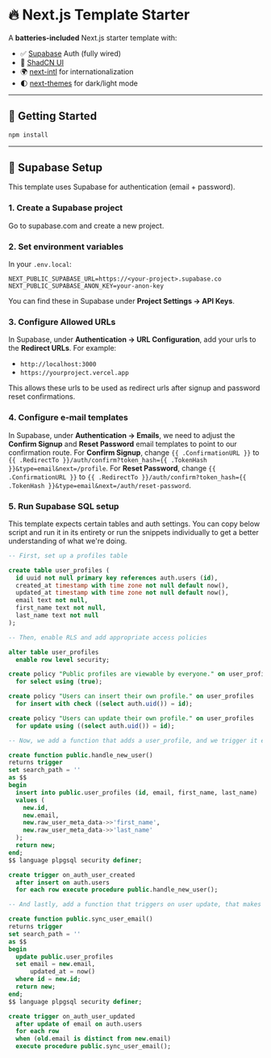 # 🔥 Next.js Template Starter

A **batteries-included** Next.js starter template with:

- ✅ [Supabase](https://supabase.com/docs/guides/auth/server-side/nextjs?queryGroups=router&router=app) Auth (fully wired)
- 🎨 [ShadCN UI](https://ui.shadcn.dev/)
- 🌍 [next-intl](https://next-intl-docs.vercel.app/) for internationalization
- 🌓 [next-themes](https://github.com/pacocoursey/next-themes) for dark/light mode

---

## 🚀 Getting Started

```bash
npm install
```

---

## 🔑 Supabase Setup

This template uses Supabase for authentication (email + password).

### 1. Create a Supabase project

Go to supabase.com and create a new project.

### 2. Set environment variables

In your `.env.local`:

```
NEXT_PUBLIC_SUPABASE_URL=https://<your-project>.supabase.co
NEXT_PUBLIC_SUPABASE_ANON_KEY=your-anon-key
```

You can find these in Supabase under **Project Settings → API Keys**.

### 3. Configure Allowed URLs

In Supabase, under **Authentication → URL Configuration**, add your urls to the **Redirect URLs**. For example:

- `http://localhost:3000`
- `https://yourproject.vercel.app`

This allows these urls to be used as redirect urls after signup and password reset confirmations.

### 4. Configure e-mail templates

In Supabase, under **Authentication → Emails**, we need to adjust the **Confirm Signup** and **Reset Password** email templates to point to our confirmation route. For **Confirm Signup**, change `{{ .ConfirmationURL }}` to `{{ .RedirectTo }}/auth/confirm?token_hash={{ .TokenHash }}&type=email&next=/profile`. For **Reset Password**, change `{{ .ConfirmationURL }}` to `{{ .RedirectTo }}/auth/confirm?token_hash={{ .TokenHash }}&type=email&next=/auth/reset-password`.

### 5. Run Supabase SQL setup

This template expects certain tables and auth settings. You can copy below script and run it in its entirety or run the snippets individually to get a better understanding of what we're doing.

```sql
-- First, set up a profiles table

create table user_profiles (
  id uuid not null primary key references auth.users (id),
  created_at timestamp with time zone not null default now(),
  updated_at timestamp with time zone not null default now(),
  email text not null,
  first_name text not null,
  last_name text not null
);

-- Then, enable RLS and add appropriate access policies

alter table user_profiles
  enable row level security;

create policy "Public profiles are viewable by everyone." on user_profiles
  for select using (true);

create policy "Users can insert their own profile." on user_profiles
  for insert with check ((select auth.uid()) = id);

create policy "Users can update their own profile." on user_profiles
  for update using ((select auth.uid()) = id);

-- Now, we add a function that adds a user_profile, and we trigger it each time a user signs up;

create function public.handle_new_user()
returns trigger
set search_path = ''
as $$
begin
  insert into public.user_profiles (id, email, first_name, last_name)
  values (
    new.id,
    new.email,
    new.raw_user_meta_data->>'first_name',
    new.raw_user_meta_data->>'last_name'
  );
  return new;
end;
$$ language plpgsql security definer;

create trigger on_auth_user_created
  after insert on auth.users
  for each row execute procedure public.handle_new_user();

-- And lastly, add a function that triggers on user update, that makes sure the email stays synced.

create function public.sync_user_email()
returns trigger
set search_path = ''
as $$
begin
  update public.user_profiles
  set email = new.email,
      updated_at = now()
  where id = new.id;
  return new;
end;
$$ language plpgsql security definer;

create trigger on_auth_user_updated
  after update of email on auth.users
  for each row
  when (old.email is distinct from new.email)
  execute procedure public.sync_user_email();
```
